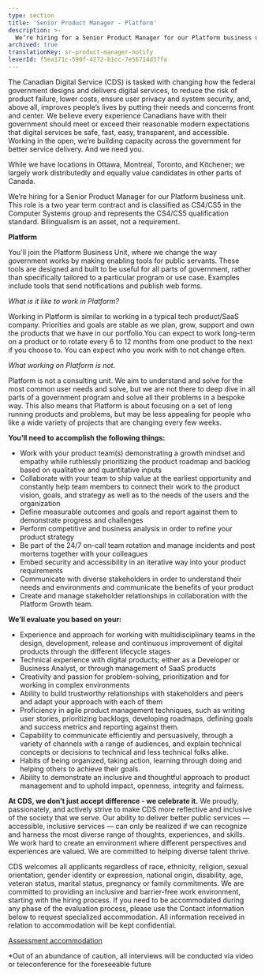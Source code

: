 ```yaml
---
type: section
title: 'Senior Product Manager - Platform'
description: >-
  We’re hiring for a Senior Product Manager for our Platform business unit.
archived: true
translationKey: sr-product-manager-notify
leverId: f5ea171c-590f-4272-b1cc-7e56714d37fa
---
```


The Canadian Digital Service (CDS) is tasked with changing how the federal government designs and delivers digital services, to reduce the risk of product failure, lower costs, ensure user privacy and system security, and, above all, improves people’s lives by putting their needs and concerns front and center. We believe every experience Canadians have with their government should meet or exceed their reasonable modern expectations that digital services be safe, fast, easy, transparent, and accessible. Working in the open, we’re building capacity across the government for better service delivery. And we need you.

While we have locations in Ottawa, Montreal, Toronto, and Kitchener; we largely work distributedly and equally value candidates in other parts of Canada.

We’re hiring for a Senior Product Manager for our Platform business unit. This role is a two year term contract and is classified as CS4/CS5 in the Computer Systems group and represents the CS4/CS5 qualification standard. Bilingualism is an asset, not a requirement. 

**Platform**

You'll join the Platform Business Unit, where we change the way government works by making enabling tools for public servants. These tools are designed and built to be useful for all parts of government, rather than specifically tailored to a particular program or use case. Examples include tools that send notifications and publish web forms.

*What is it like to work in Platform?*

Working in Platform is similar to working in a typical tech product/SaaS company. Priorities and goals are stable as we plan, grow, support and own the products that we have in our portfolio.You can expect to work long-term on a product or to rotate every 6 to 12 months from one product to the next if you choose to. You can expect who you work with to not change often.

*What working on Platform is not.*

Platform is not a consulting unit. We aim to understand and solve for the most common user needs and solve, but we are not there to deep dive in all parts of a government program and solve all their problems in a bespoke way. This also means that Platform is about focusing on a set of long running products and problems, but may be less appealing for people who like a wide variety of projects that are changing every few weeks.


**You’ll need to accomplish the following things:**

- Work with your product team(s) demonstrating a growth mindset and empathy while ruthlessly prioritizing the product roadmap and backlog based on qualitative and quantitative inputs
- Collaborate with your team to ship value at the earliest opportunity and constantly help team members to connect their work to the product vision, goals, and strategy as well as to the needs of the users and the organization 
- Define measurable outcomes and goals and report against them to demonstrate progress and challenges
- Perform competitive and business analysis in order to refine your product strategy 
- Be part of the 24/7 on-call team rotation and manage incidents and post mortems together with your colleagues 
- Embed security and accessibility in an iterative way into your product requirements 
- Communicate with diverse stakeholders in order to understand their needs and environments and communicate the benefits of your product 
- Create and manage stakeholder relationships in collaboration with the Platform Growth team. 

**We’ll evaluate you based on your:**

- Experience and approach for working with multidisciplinary teams in the design, development, release and continuous improvement of digital products through the different lifecycle stages 
- Technical experience with digital products; either as a Developer or Business Analyst, or through management of SaaS products
- Creativity and passion for problem-solving, prioritization and for working in complex environments
- Ability to build trustworthy relationships with stakeholders and peers and adapt your approach with each of them
- Proficiency in agile product management techniques, such as writing user stories, prioritizing backlogs, developing roadmaps, defining goals and success metrics and reporting against them.
- Capability to communicate efficiently and persuasively, through a variety of channels with a range of audiences, and explain technical concepts or decisions to technical and less technical folks alike. 
- Habits of being organized, taking action, learning through doing and helping others to achieve their goals.
- Ability to demonstrate an inclusive and thoughtful approach to product management and to uphold impact, openness, integrity and fairness.

**At CDS, we don’t just accept difference - we celebrate it.**
We proudly, passionately, and actively strive to make CDS more reflective and inclusive of the society that we serve. Our ability to deliver better public services — accessible, inclusive services — can only be realized if we can recognize and harness the most diverse range of thoughts, experiences, and skills. We work hard to create an environment where different perspectives and experiences are valued. We are committed to helping diverse talent thrive.

CDS welcomes all applicants regardless of race, ethnicity, religion, sexual orientation, gender identity or expression, national origin, disability, age, veteran status, marital status, pregnancy or family commitments. We are committed to providing an inclusive and barrier-free work environment, starting with the hiring process. If you need to be accommodated during any phase of the evaluation process, please use the Contact information below to request specialized accommodation. All information received in relation to accommodation will be kept confidential.

[Assessment accommodation](https://www.canada.ca/en/public-service-commission/services/assessment-accommodation-page.html)

*Out of an abundance of caution, all interviews will be conducted via video or teleconference for the foreseeable future

